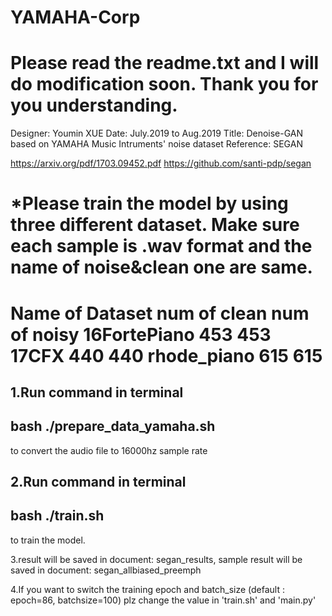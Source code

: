 # YAMAHA-Corp
Please read the readme.txt and I will do modification soon. Thank you for you understanding.
=============================================================================
Designer: 	Youmin XUE
Date:		July.2019 to Aug.2019
Title:		Denoise-GAN based on YAMAHA Music Intruments' noise dataset
Reference: 	SEGAN

<paper resource>https://arxiv.org/pdf/1703.09452.pdf
<github>https://github.com/santi-pdp/segan


*Please train the model by using three different dataset.
Make sure each sample is .wav format and the name of noise&clean one are same.
==============================================================================
Name of Dataset			num of clean		num of noisy
16FortePiano			     453		    453
17CFX				     440		    440
rhode_piano			     615		    615
============================================================================== 

1.Run command in terminal
-------------------------------
bash ./prepare_data_yamaha.sh
-------------------------------
to convert the audio file to 16000hz sample rate


2.Run command in terminal
-------------------------------
bash ./train.sh
-------------------------------
to train the model.


3.result will be saved in document: segan_results,
  sample result will be saved in document: segan_allbiased_preemph


4.If you want to switch the training epoch and batch_size (default : epoch=86, batchsize=100)
plz change the value in 'train.sh' and 'main.py'
